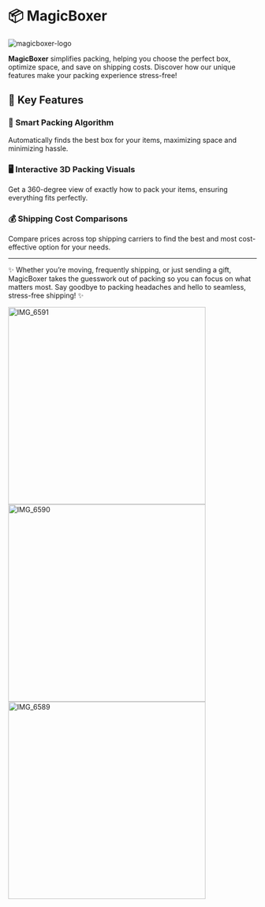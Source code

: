 # 📦 MagicBoxer

![magicboxer-logo](https://user-images.githubusercontent.com/107427242/203152605-efeeb449-2a52-49ea-8549-3a0418538e90.png)

**MagicBoxer** simplifies packing, helping you choose the perfect box, optimize space, and save on shipping costs. Discover how our unique features make your packing experience stress-free!

## 🚀 Key Features

### 🧠 Smart Packing Algorithm

Automatically finds the best box for your items, maximizing space and minimizing hassle.

### 🖥️ Interactive 3D Packing Visuals

Get a 360-degree view of exactly how to pack your items, ensuring everything fits perfectly.

### 💰 Shipping Cost Comparisons

Compare prices across top shipping carriers to find the best and most cost-effective option for your needs.

---

✨ Whether you’re moving, frequently shipping, or just sending a gift, MagicBoxer takes the guesswork out of packing so you can focus on what matters most. Say goodbye to packing headaches and hello to seamless, stress-free shipping! ✨

<img src="https://github.com/user-attachments/assets/c292b898-2ea4-42a8-b5c8-ccf720f07d28" alt="IMG_6591" width="400"/>
<img src="https://github.com/user-attachments/assets/6fd47ec9-1fd5-48af-a358-c50c66c4761b" alt="IMG_6590" width="400"/>
<img src="https://github.com/user-attachments/assets/f3984717-daf3-40c5-b16d-a4b154863e3c" alt="IMG_6589" width="400"/>
